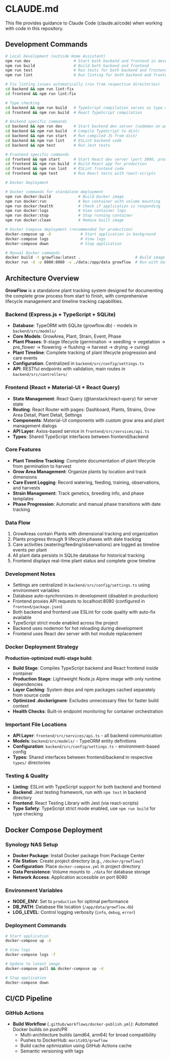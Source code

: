 # CLAUDE.md

This file provides guidance to Claude Code (claude.ai/code) when working with code in this repository.

## Development Commands

```bash
# Local Development (outside Home Assistant)
npm run dev                   # Start both backend and frontend in development mode
npm run build                 # Build both backend and frontend
npm run test                  # Run tests for both backend and frontend
npm run lint                  # Run linting for both backend and frontend

# Fix linting issues automatically (run from respective directories)
cd backend && npm run lint:fix
cd frontend && npm run lint:fix

# Type checking
cd backend && npm run build   # TypeScript compilation serves as type check
cd frontend && npm run build  # React TypeScript compilation

# Backend specific commands
cd backend && npm run dev     # Start backend dev server (nodemon on port 8080)
cd backend && npm run build   # Compile TypeScript to dist/
cd backend && npm run start   # Run compiled JS from dist/
cd backend && npm run lint    # ESLint backend code
cd backend && npm test        # Run Jest tests

# Frontend specific commands
cd frontend && npm start      # Start React dev server (port 3000, proxies to backend)
cd frontend && npm run build  # Build React app for production
cd frontend && npm run lint   # ESLint frontend code
cd frontend && npm test       # Run React tests with react-scripts

# Docker Deployment

# Docker commands for standalone deployment
npm run docker:build            # Build Docker image
npm run docker:run              # Run container with volume mounting
npm run docker:health           # Check if application is responding
npm run docker:logs             # View container logs
npm run docker:stop             # Stop running container
npm run docker:clean            # Remove built image

# Docker Compose deployment (recommended for production)
docker-compose up -d             # Start application in background
docker-compose logs              # View logs
docker-compose down              # Stop application

# Manual Docker commands
docker build -t growflow:latest .                        # Build image manually
docker run -d -p 8080:8080 -v ./data:/app/data growflow  # Run with data persistence
```

## Architecture Overview

**GrowFlow** is a standalone plant tracking system designed for documenting the complete grow process from start to finish, with comprehensive lifecycle management and timeline tracking capabilities.

### Backend (Express.js + TypeScript + SQLite)

- **Database**: TypeORM with SQLite (growflow.db) - models in `backend/src/models/`
- **Core Models**: GrowArea, Plant, Strain, Event, Phase
- **Plant Phases**: 9-stage lifecycle (germination → seedling → vegetation → pre_flower → flowering → flushing → harvest → drying → curing)
- **Plant Timeline**: Complete tracking of plant lifecycle progression and care events
- **Configuration**: Centralized in `backend/src/config/settings.ts`
- **API**: RESTful endpoints with validation, main routes in `backend/src/controllers/`

### Frontend (React + Material-UI + React Query)

- **State Management**: React Query (@tanstack/react-query) for server state
- **Routing**: React Router with pages: Dashboard, Plants, Strains, Grow Area Detail, Plant Detail, Settings
- **Components**: Material-UI components with custom grow area and plant management dialogs
- **API Layer**: Axios-based service in `frontend/src/services/api.ts`
- **Types**: Shared TypeScript interfaces between frontend/backend

### Core Features

- **Plant Timeline Tracking**: Complete documentation of plant lifecycle from germination to harvest
- **Grow Area Management**: Organize plants by location and track dimensions
- **Care Event Logging**: Record watering, feeding, training, observations, and harvests
- **Strain Management**: Track genetics, breeding info, and phase templates
- **Phase Progression**: Automatic and manual phase transitions with date tracking

### Data Flow

1. GrowAreas contain Plants with dimensional tracking and organization
2. Plants progress through 9 lifecycle phases with date tracking
3. Care activities (watering/feeding/observations) are logged as timeline events per plant
4. All plant data persists in SQLite database for historical tracking
5. Frontend displays real-time plant status and complete grow timeline

### Development Notes

- Settings are centralized in `backend/src/config/settings.ts` using environment variables
- Database auto-synchronizes in development (disabled in production)
- Frontend proxies API requests to localhost:8080 (configured in `frontend/package.json`)
- Both backend and frontend use ESLint for code quality with auto-fix available
- TypeScript strict mode enabled across the project
- Backend uses nodemon for hot reloading during development
- Frontend uses React dev server with hot module replacement

### Docker Deployment Strategy

**Production-optimized multi-stage build:**

- **Build Stage**: Compiles TypeScript backend and React frontend inside container
- **Production Stage**: Lightweight Node.js Alpine image with only runtime dependencies
- **Layer Caching**: System deps and npm packages cached separately from source code
- **Optimized .dockerignore**: Excludes unnecessary files for faster build context
- **Health Checks**: Built-in endpoint monitoring for container orchestration

### Important File Locations

- **API Layer**: `frontend/src/services/api.ts` - all backend communication
- **Models**: `backend/src/models/` - TypeORM entity definitions
- **Configuration**: `backend/src/config/settings.ts` - environment-based config
- **Types**: Shared interfaces between frontend/backend in respective `types/` directories

### Testing & Quality

- **Linting**: ESLint with TypeScript support for both backend and frontend
- **Backend**: Jest testing framework, run with `npm test` in backend directory
- **Frontend**: React Testing Library with Jest (via react-scripts)
- **Type Safety**: TypeScript strict mode enabled, use `npm run build` for type checking

## Docker Compose Deployment

### Synology NAS Setup

- **Docker Package**: Install Docker package from Package Center
- **File Station**: Create project directory (e.g., `/docker/growflow/`)
- **Configuration**: Place `docker-compose.yml` in project directory
- **Data Persistence**: Volume mounts to `./data` for database storage
- **Network Access**: Application accessible on port 8080

### Environment Variables

- **NODE_ENV**: Set to `production` for optimal performance
- **DB_PATH**: Database file location (`/app/data/growflow.db`)
- **LOG_LEVEL**: Control logging verbosity (`info`, `debug`, `error`)

### Deployment Commands

```bash
# Start application
docker-compose up -d

# View logs
docker-compose logs -f

# Update to latest image
docker-compose pull && docker-compose up -d

# Stop application
docker-compose down
```

## CI/CD Pipeline

### GitHub Actions

- **Build Workflow** (`.github/workflows/docker-publish.yml`): Automated Docker builds on push/PR
  - Multi-architecture builds (amd64, arm64) for broad compatibility
  - Pushes to DockerHub: `moritz03/growflow`
  - Build cache optimization using GitHub Actions cache
  - Semantic versioning with tags
